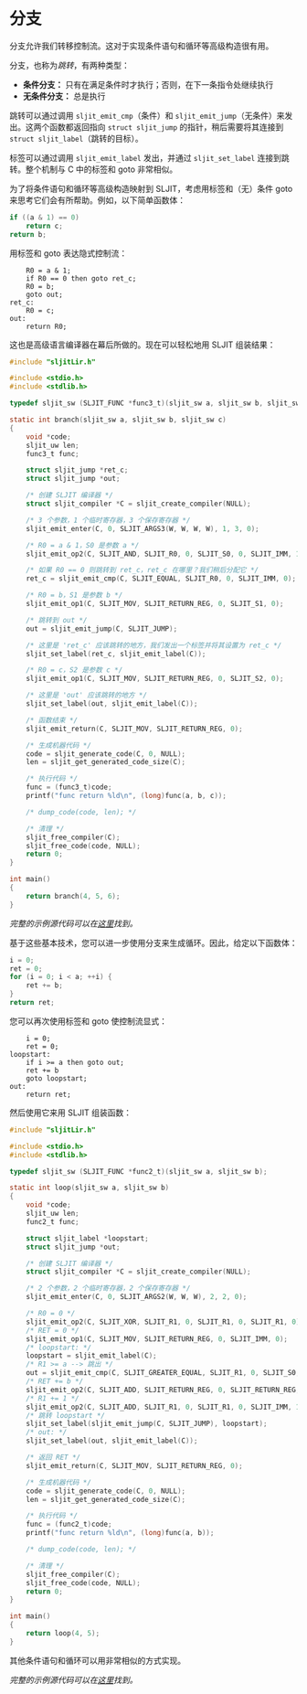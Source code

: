 # 分支

分支允许我们转移控制流。这对于实现条件语句和循环等高级构造很有用。

分支，也称为*跳转*，有两种类型：

- **条件分支：** 只有在满足条件时才执行；否则，在下一条指令处继续执行
- **无条件分支：** 总是执行

跳转可以通过调用 `sljit_emit_cmp`（条件）和 `sljit_emit_jump`（无条件）来发出。这两个函数都返回指向 `struct sljit_jump` 的指针，稍后需要将其连接到 `struct sljit_label`（跳转的目标）。

标签可以通过调用 `sljit_emit_label` 发出，并通过 `sljit_set_label` 连接到跳转。整个机制与 C 中的标签和 goto 非常相似。

为了将条件语句和循环等高级构造映射到 SLJIT，考虑用标签和（无）条件 goto 来思考它们会有所帮助。例如，以下简单函数体：

```c
if ((a & 1) == 0)
    return c;
return b;
```

用标签和 goto 表达隐式控制流：

```
    R0 = a & 1;
    if R0 == 0 then goto ret_c;
    R0 = b;
    goto out;
ret_c:
    R0 = c;
out:
    return R0;
```

这也是高级语言编译器在幕后所做的。现在可以轻松地用 SLJIT 组装结果：

```c
#include "sljitLir.h"

#include <stdio.h>
#include <stdlib.h>

typedef sljit_sw (SLJIT_FUNC *func3_t)(sljit_sw a, sljit_sw b, sljit_sw c);

static int branch(sljit_sw a, sljit_sw b, sljit_sw c)
{
	void *code;
	sljit_uw len;
	func3_t func;

	struct sljit_jump *ret_c;
	struct sljit_jump *out;

	/* 创建 SLJIT 编译器 */
	struct sljit_compiler *C = sljit_create_compiler(NULL);

	/* 3 个参数，1 个临时寄存器，3 个保存寄存器 */
	sljit_emit_enter(C, 0, SLJIT_ARGS3(W, W, W, W), 1, 3, 0);

	/* R0 = a & 1，S0 是参数 a */
	sljit_emit_op2(C, SLJIT_AND, SLJIT_R0, 0, SLJIT_S0, 0, SLJIT_IMM, 1);

	/* 如果 R0 == 0 则跳转到 ret_c，ret_c 在哪里？我们稍后分配它 */
	ret_c = sljit_emit_cmp(C, SLJIT_EQUAL, SLJIT_R0, 0, SLJIT_IMM, 0);

	/* R0 = b，S1 是参数 b */
	sljit_emit_op1(C, SLJIT_MOV, SLJIT_RETURN_REG, 0, SLJIT_S1, 0);

	/* 跳转到 out */
	out = sljit_emit_jump(C, SLJIT_JUMP);

	/* 这里是 'ret_c' 应该跳转的地方，我们发出一个标签并将其设置为 ret_c */
	sljit_set_label(ret_c, sljit_emit_label(C));

	/* R0 = c，S2 是参数 c */
	sljit_emit_op1(C, SLJIT_MOV, SLJIT_RETURN_REG, 0, SLJIT_S2, 0);

	/* 这里是 'out' 应该跳转的地方 */
	sljit_set_label(out, sljit_emit_label(C));

	/* 函数结束 */
	sljit_emit_return(C, SLJIT_MOV, SLJIT_RETURN_REG, 0);

	/* 生成机器代码 */
	code = sljit_generate_code(C, 0, NULL);
	len = sljit_get_generated_code_size(C);

	/* 执行代码 */
	func = (func3_t)code;
	printf("func return %ld\n", (long)func(a, b, c));

	/* dump_code(code, len); */

	/* 清理 */
	sljit_free_compiler(C);
	sljit_free_code(code, NULL);
	return 0;
}

int main()
{
	return branch(4, 5, 6);
}
```

*完整的示例源代码可以在[这里](sources/branch.c)找到。*

基于这些基本技术，您可以进一步使用分支来生成循环。因此，给定以下函数体：

```c
i = 0;
ret = 0;
for (i = 0; i < a; ++i) {
    ret += b;
}
return ret;
```

您可以再次使用标签和 goto 使控制流显式：

```
    i = 0;
    ret = 0;
loopstart:
    if i >= a then goto out;
    ret += b
    goto loopstart;
out:
    return ret;
```

然后使用它来用 SLJIT 组装函数：

```c
#include "sljitLir.h"

#include <stdio.h>
#include <stdlib.h>

typedef sljit_sw (SLJIT_FUNC *func2_t)(sljit_sw a, sljit_sw b);

static int loop(sljit_sw a, sljit_sw b)
{
	void *code;
	sljit_uw len;
	func2_t func;

	struct sljit_label *loopstart;
	struct sljit_jump *out;

	/* 创建 SLJIT 编译器 */
	struct sljit_compiler *C = sljit_create_compiler(NULL);

	/* 2 个参数，2 个临时寄存器，2 个保存寄存器 */
	sljit_emit_enter(C, 0, SLJIT_ARGS2(W, W, W), 2, 2, 0);

	/* R0 = 0 */
	sljit_emit_op2(C, SLJIT_XOR, SLJIT_R1, 0, SLJIT_R1, 0, SLJIT_R1, 0);
	/* RET = 0 */
	sljit_emit_op1(C, SLJIT_MOV, SLJIT_RETURN_REG, 0, SLJIT_IMM, 0);
	/* loopstart: */
	loopstart = sljit_emit_label(C);
	/* R1 >= a --> 跳出 */
	out = sljit_emit_cmp(C, SLJIT_GREATER_EQUAL, SLJIT_R1, 0, SLJIT_S0, 0);
	/* RET += b */
	sljit_emit_op2(C, SLJIT_ADD, SLJIT_RETURN_REG, 0, SLJIT_RETURN_REG, 0, SLJIT_S1, 0);
	/* R1 += 1 */
	sljit_emit_op2(C, SLJIT_ADD, SLJIT_R1, 0, SLJIT_R1, 0, SLJIT_IMM, 1);
	/* 跳转 loopstart */
	sljit_set_label(sljit_emit_jump(C, SLJIT_JUMP), loopstart);
	/* out: */
	sljit_set_label(out, sljit_emit_label(C));

	/* 返回 RET */
	sljit_emit_return(C, SLJIT_MOV, SLJIT_RETURN_REG, 0);

	/* 生成机器代码 */
	code = sljit_generate_code(C, 0, NULL);
	len = sljit_get_generated_code_size(C);

	/* 执行代码 */
	func = (func2_t)code;
	printf("func return %ld\n", (long)func(a, b));

	/* dump_code(code, len); */

	/* 清理 */
	sljit_free_compiler(C);
	sljit_free_code(code, NULL);
	return 0;
}

int main()
{
	return loop(4, 5);
}
```

其他条件语句和循环可以用非常相似的方式实现。

*完整的示例源代码可以在[这里](sources/loop.c)找到。*